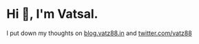 # Hi 👋, I'm Vatsal.

I put down my thoughts on [blog.vatz88.in](https://blog.vatz88.in/) and [twitter.com/vatz88](https://twitter.com/vatz88)

